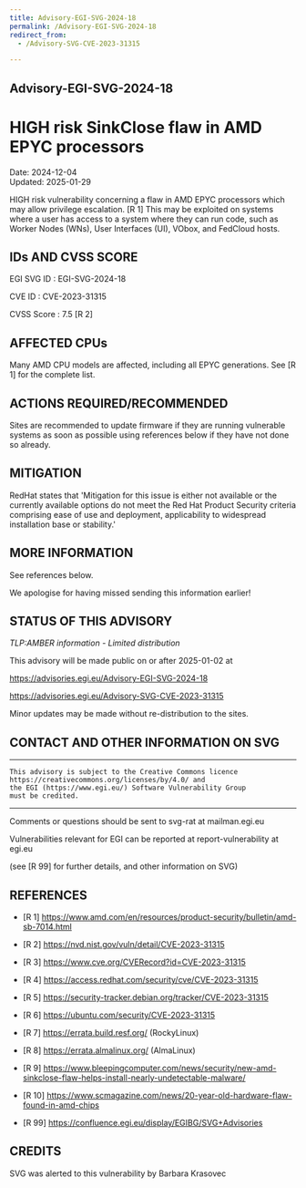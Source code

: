 ```yaml
---
title: Advisory-EGI-SVG-2024-18
permalink: /Advisory-EGI-SVG-2024-18
redirect_from:
  - /Advisory-SVG-CVE-2023-31315

---
```


## Advisory-EGI-SVG-2024-18

# HIGH risk SinkClose flaw in AMD EPYC processors 

Date:        2024-12-04  
Updated:     2025-01-29


HIGH risk vulnerability concerning a flaw in AMD EPYC processors which
may allow privilege escalation. [R 1] 
This may be exploited on systems where a user has access to a system 
where they can run code, such as Worker Nodes (WNs), User Interfaces (UI),
VObox, and FedCloud hosts.


## IDs AND CVSS SCORE 

EGI SVG ID : EGI-SVG-2024-18
    
CVE ID     : CVE-2023-31315

CVSS Score : 7.5 [R 2]

## AFFECTED CPUs

Many AMD CPU models are affected, including all EPYC generations.
See [R 1] for the complete list.

## ACTIONS REQUIRED/RECOMMENDED

Sites are recommended to update firmware if they are running vulnerable
systems as soon as possible using references below if they have not done
so already. 

## MITIGATION

RedHat states that 'Mitigation for this issue is either not available or 
the currently available options do not meet the Red Hat Product Security 
criteria comprising ease of use and deployment, applicability to 
widespread installation base or stability.'

## MORE INFORMATION

See references below.

We apologise for having missed sending this information earlier!
    
## STATUS OF THIS ADVISORY
    
                      
_TLP:AMBER information - Limited distribution_ 

 This advisory will be made public on or after 2025-01-02  at  
 
https://advisories.egi.eu/Advisory-EGI-SVG-2024-18 

https://advisories.egi.eu/Advisory-SVG-CVE-2023-31315 

Minor updates may be made without re-distribution to the sites.


## CONTACT AND OTHER INFORMATION ON SVG

-----------------------------
    This advisory is subject to the Creative Commons licence 
    https://creativecommons.org/licenses/by/4.0/ and
    the EGI (https://www.egi.eu/) Software Vulnerability Group 
    must be credited.
-----------------------------
    
Comments or questions should be sent to
	svg-rat at mailman.egi.eu

Vulnerabilities relevant for EGI can be reported at
	report-vulnerability at egi.eu
    
(see [R 99] for further details, and other information on SVG)
    
    
## REFERENCES

- [R 1] <https://www.amd.com/en/resources/product-security/bulletin/amd-sb-7014.html> 
     
- [R 2] <https://nvd.nist.gov/vuln/detail/CVE-2023-31315>
 
- [R 3] <https://www.cve.org/CVERecord?id=CVE-2023-31315>

- [R 4] <https://access.redhat.com/security/cve/CVE-2023-31315>

- [R 5] <https://security-tracker.debian.org/tracker/CVE-2023-31315> 
    
- [R 6] <https://ubuntu.com/security/CVE-2023-31315>

- [R 7] <https://errata.build.resf.org/>   (RockyLinux)

- [R 8] <https://errata.almalinux.org/>  (AlmaLinux)
    
- [R 9] <https://www.bleepingcomputer.com/news/security/new-amd-sinkclose-flaw-helps-install-nearly-undetectable-malware/>
    
- [R 10] <https://www.scmagazine.com/news/20-year-old-hardware-flaw-found-in-amd-chips>


- [R 99] <https://confluence.egi.eu/display/EGIBG/SVG+Advisories>

## CREDITS

SVG was alerted to this vulnerability by Barbara Krasovec 
    
